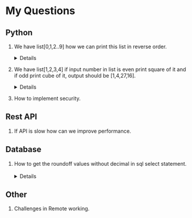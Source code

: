 # My Questions

## Python

1.  We have list[0,1,2..9] how we can print this list in reverse order.
&emsp;<details>Use rever method of list list.reverse() this will reverse the list whenever it is referred.

1.  We have list[1,2,3,4] if input number in list is even print square of it and if odd print cube of it, output should be [1,4,27,16].
&emsp;<details>
Use % operator for getting the remainder input % 2 == 0 to get square = num**2 to get cube = num**3

1.  How to implement security.

## Rest API

1.  If API is slow how can we improve performance.


    
## Database

1.  How to get the roundoff values without decimal in sql select statement.
&emsp;<details>
Use the ROUND() function to round of the number it takes 2 arguments Round(number, decimal) where number is the input number to be round off and decimal is no of decimal places to be round off.
`SELECT ROUND(SALARY) FROM DEPARTMENT`.

## Other
    
1.  Challenges in Remote working.
